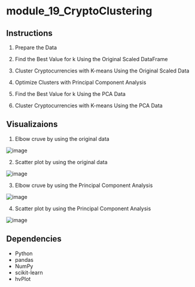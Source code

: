 # module_19_CryptoClustering

## Instructions

1. Prepare the Data

2. Find the Best Value for k Using the Original Scaled DataFrame

3. Cluster Cryptocurrencies with K-means Using the Original Scaled Data

4. Optimize Clusters with Principal Component Analysis

5. Find the Best Value for k Using the PCA Data

6. Cluster Cryptocurrencies with K-means Using the PCA Data

## Visualizaions

1. Elbow cruve by using the original data

![image](https://github.com/alexyhHui/module_19_CryptoClustering/assets/147750285/fd2be750-232d-4d87-8d4f-5b000c8e17a9)

2. Scatter plot by using the original data

![image](https://github.com/alexyhHui/module_19_CryptoClustering/assets/147750285/fb01763d-99a4-4896-aa3f-2b47f1d5d57a)

3. Elbow cruve by using the Principal Component Analysis

![image](https://github.com/alexyhHui/module_19_CryptoClustering/assets/147750285/bd43e88e-1fd7-4707-a311-26a19d62e3be)

4. Scatter plot by using the Principal Component Analysis

![image](https://github.com/alexyhHui/module_19_CryptoClustering/assets/147750285/7a65dbed-8799-4bfe-b03a-887e273e0aea)

## Dependencies

- Python
- pandas
- NumPy
- scikit-learn
- hvPlot

